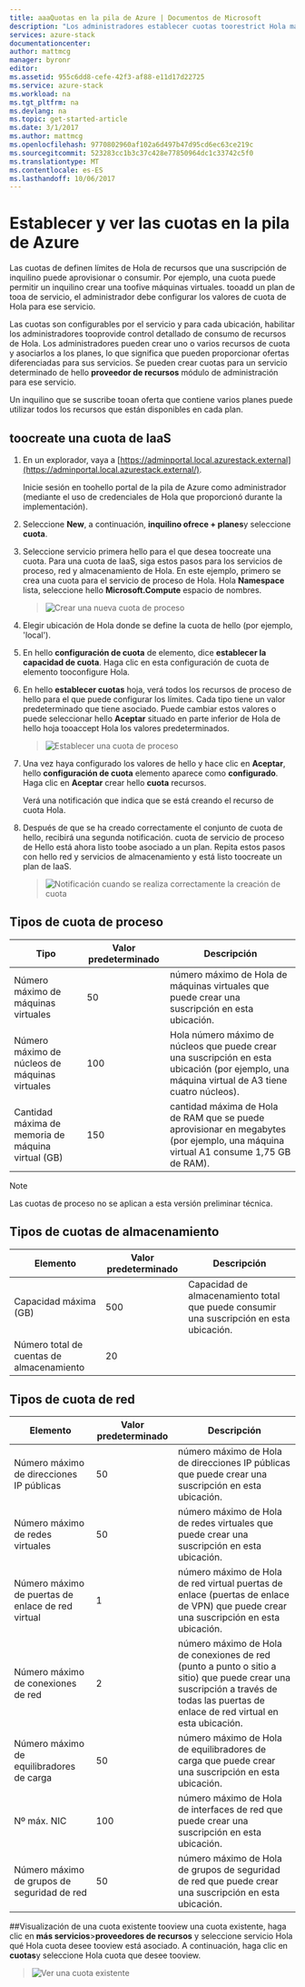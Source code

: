 ```yaml
---
title: aaaQuotas en la pila de Azure | Documentos de Microsoft
description: "Los administradores establecer cuotas toorestrict Hola máximo de recursos que los inquilinos tienen acceso a."
services: azure-stack
documentationcenter: 
author: mattmcg
manager: byronr
editor: 
ms.assetid: 955c6dd8-cefe-42f3-af88-e11d17d22725
ms.service: azure-stack
ms.workload: na
ms.tgt_pltfrm: na
ms.devlang: na
ms.topic: get-started-article
ms.date: 3/1/2017
ms.author: mattmcg
ms.openlocfilehash: 9770802960af102a6d497b47d95cd6ec63ce219c
ms.sourcegitcommit: 523283cc1b3c37c428e77850964dc1c33742c5f0
ms.translationtype: MT
ms.contentlocale: es-ES
ms.lasthandoff: 10/06/2017
---
```

# <a name="set-and-view-quotas-in-azure-stack"></a>Establecer y ver las cuotas en la pila de Azure
Las cuotas de definen límites de Hola de recursos que una suscripción de inquilino puede aprovisionar o consumir. Por ejemplo, una cuota puede permitir un inquilino crear una toofive máquinas virtuales. tooadd un plan de tooa de servicio, el administrador debe configurar los valores de cuota de Hola para ese servicio.

Las cuotas son configurables por el servicio y para cada ubicación, habilitar los administradores tooprovide control detallado de consumo de recursos de Hola. Los administradores pueden crear uno o varios recursos de cuota y asociarlos a los planes, lo que significa que pueden proporcionar ofertas diferenciadas para sus servicios. Se pueden crear cuotas para un servicio determinado de hello **proveedor de recursos** módulo de administración para ese servicio.

Un inquilino que se suscribe tooan oferta que contiene varios planes puede utilizar todos los recursos que están disponibles en cada plan.

## <a name="toocreate-an-iaas-quota"></a>toocreate una cuota de IaaS
1. En un explorador, vaya a [https://adminportal.local.azurestack.external](https://adminportal.local.azurestack.external/).
   
   Inicie sesión en toohello portal de la pila de Azure como administrador (mediante el uso de credenciales de Hola que proporcionó durante la implementación).
2. Seleccione **New**, a continuación, **inquilino ofrece + planes**y seleccione **cuota**.
3. Seleccione servicio primera hello para el que desea toocreate una cuota. Para una cuota de IaaS, siga estos pasos para los servicios de proceso, red y almacenamiento de Hola.
   En este ejemplo, primero se crea una cuota para el servicio de proceso de Hola. Hola **Namespace** lista, seleccione hello **Microsoft.Compute** espacio de nombres.
   
   > ![Crear una nueva cuota de proceso](./media/azure-stack-setting-quota/NewComputeQuota.PNG)
   > 
   > 
4. Elegir ubicación de Hola donde se define la cuota de hello (por ejemplo, 'local').
5. En hello **configuración de cuota** de elemento, dice **establecer la capacidad de cuota**. Haga clic en esta configuración de cuota de elemento tooconfigure Hola.
6. En hello **establecer cuotas** hoja, verá todos los recursos de proceso de hello para el que puede configurar los límites. Cada tipo tiene un valor predeterminado que tiene asociado. Puede cambiar estos valores o puede seleccionar hello **Aceptar** situado en parte inferior de Hola de hello hoja tooaccept Hola los valores predeterminados.
   
   > ![Establecer una cuota de proceso](./media/azure-stack-setting-quota/SetQuotasBladeCompute.PNG)
   > 
   > 
7. Una vez haya configurado los valores de hello y hace clic en **Aceptar**, hello **configuración de cuota** elemento aparece como **configurado**. Haga clic en **Aceptar** crear hello **cuota** recursos.
   
   Verá una notificación que indica que se está creando el recurso de cuota Hola.
8. Después de que se ha creado correctamente el conjunto de cuota de hello, recibirá una segunda notificación. cuota de servicio de proceso de Hello está ahora listo toobe asociado a un plan. Repita estos pasos con hello red y servicios de almacenamiento y está listo toocreate un plan de IaaS.
   
   > ![Notificación cuando se realiza correctamente la creación de cuota](./media/azure-stack-setting-quota/QuotaSuccess.png)
   > 
   > 

## <a name="compute-quota-types"></a>Tipos de cuota de proceso
| **Tipo** | **Valor predeterminado** | **Descripción** |
| --- | --- | --- |
| Número máximo de máquinas virtuales |50 |número máximo de Hola de máquinas virtuales que puede crear una suscripción en esta ubicación. |
| Número máximo de núcleos de máquinas virtuales |100 |Hola número máximo de núcleos que puede crear una suscripción en esta ubicación (por ejemplo, una máquina virtual de A3 tiene cuatro núcleos). |
| Cantidad máxima de memoria de máquina virtual (GB) |150 |cantidad máxima de Hola de RAM que se puede aprovisionar en megabytes (por ejemplo, una máquina virtual A1 consume 1,75 GB de RAM). |

> [!NOTE]
> Las cuotas de proceso no se aplican a esta versión preliminar técnica.
> 
> 

## <a name="storage-quota-types"></a>Tipos de cuotas de almacenamiento
| **Elemento** | **Valor predeterminado** | **Descripción** |
| --- | --- | --- |
| Capacidad máxima (GB) |500 |Capacidad de almacenamiento total que puede consumir una suscripción en esta ubicación. |
| Número total de cuentas de almacenamiento |20 | |número máximo de Hola de cuentas de almacenamiento que se puede crear una suscripción en esta ubicación. |

## <a name="network-quota-types"></a>Tipos de cuota de red
| **Elemento** | **Valor predeterminado** | **Descripción** |
| --- | --- | --- |
| Número máximo de direcciones IP públicas |50 |número máximo de Hola de direcciones IP públicas que puede crear una suscripción en esta ubicación. |
| Número máximo de redes virtuales |50 |número máximo de Hola de redes virtuales que puede crear una suscripción en esta ubicación. |
| Número máximo de puertas de enlace de red virtual |1 |número máximo de Hola de red virtual puertas de enlace (puertas de enlace de VPN) que puede crear una suscripción en esta ubicación. |
| Número máximo de conexiones de red |2 |número máximo de Hola de conexiones de red (punto a punto o sitio a sitio) que puede crear una suscripción a través de todas las puertas de enlace de red virtual en esta ubicación. |
| Número máximo de equilibradores de carga |50 |número máximo de Hola de equilibradores de carga que puede crear una suscripción en esta ubicación. |
| Nº máx. NIC |100 |número máximo de Hola de interfaces de red que puede crear una suscripción en esta ubicación. |
| Número máximo de grupos de seguridad de red |50 |número máximo de Hola de grupos de seguridad de red que puede crear una suscripción en esta ubicación. |

##<a name="view-an-existing-quota"></a>Visualización de una cuota existente
tooview una cuota existente, haga clic en **más servicios**>**proveedores de recursos** y seleccione servicio Hola qué Hola cuota desee tooview está asociado. A continuación, haga clic en **cuotas**y seleccione Hola cuota que desee tooview.
   > ![Ver una cuota existente](./media/azure-stack-setting-quota/ExistingQuota.PNG)
